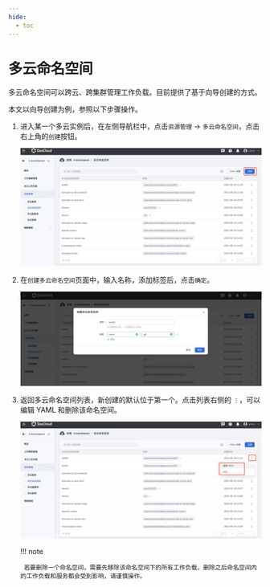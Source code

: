 ```yaml
---
hide:
  - toc
---
```


# 多云命名空间

多云命名空间可以跨云、跨集群管理工作负载。目前提供了基于向导创建的方式。

本文以向导创建为例，参照以下步骤操作。

1. 进入某一个多云实例后，在左侧导航栏中，点击`资源管理` -> `多云命名空间`，点击右上角的`创建`按钮。

    ![image](../images/ns01.png)

2. 在`创建多云命名空间`页面中，输入名称，添加标签后，点击`确定`。

    ![image](../images/ns02.png)

3. 返回多云命名空间列表，新创建的默认位于第一个。点击列表右侧的 `⋮`，可以编辑 YAML 和删除该命名空间。

    ![image](../images/ns03.png)

    !!! note

        若要删除一个命名空间，需要先移除该命名空间下的所有工作负载，删除之后命名空间内的工作负载和服务都会受到影响，请谨慎操作。
